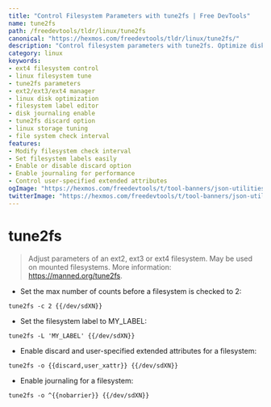 ```yaml
---
title: "Control Filesystem Parameters with tune2fs | Free DevTools"
name: tune2fs
path: /freedevtools/tldr/linux/tune2fs
canonical: "https://hexmos.com/freedevtools/tldr/linux/tune2fs/"
description: "Control filesystem parameters with tune2fs. Optimize disk performance and manage ext2/ext3/ext4 filesystems effortlessly. Free online tool, no registration required."
category: linux
keywords:
- ext4 filesystem control
- linux filesystem tune
- tune2fs parameters
- ext2/ext3/ext4 manager
- linux disk optimization
- filesystem label editor
- disk journaling enable
- tune2fs discard option
- linux storage tuning
- file system check interval
features:
- Modify filesystem check interval
- Set filesystem labels easily
- Enable or disable discard option
- Enable journaling for performance
- Control user-specified extended attributes
ogImage: "https://hexmos.com/freedevtools/t/tool-banners/json-utilities-banner.png"
twitterImage: "https://hexmos.com/freedevtools/t/tool-banners/json-utilities-banner.png"
---
```


# tune2fs

> Adjust parameters of an ext2, ext3 or ext4 filesystem.
> May be used on mounted filesystems.
> More information: <https://manned.org/tune2fs>.

- Set the max number of counts before a filesystem is checked to 2:

`tune2fs -c 2 {{/dev/sdXN}}`

- Set the filesystem label to MY_LABEL:

`tune2fs -L 'MY_LABEL' {{/dev/sdXN}}`

- Enable discard and user-specified extended attributes for a filesystem:

`tune2fs -o {{discard,user_xattr}} {{/dev/sdXN}}`

- Enable journaling for a filesystem:

`tune2fs -o ^{{nobarrier}} {{/dev/sdXN}}`

